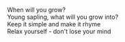 When will you grow?\
Young sapling, what will you grow into?\
Keep it simple and make it rhyme\
Relax yourself - don't lose your mind